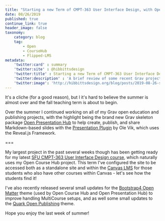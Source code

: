 ```yaml
---
title: "Starting a new Term of CMPT-363 User Interface Design, with Open Course Hub... Naturally!"
date: 08/26/2019
published: true
continue_link: true
header_image: false
taxonomy:
    category: blog
    tag:
        - Open
        - CourseHub
        - Flipped-LMS
metadata:
    'twitter:card' : summary
    'twitter:site' : @hibbittsdesign
    'twitter:title' : Starting a new Term of CMPT-363 User Interface Design, with Open Course Hub... Naturally!
    'twitter:description' : 'A brief review of some recent Grav project updates, and getting ready for my next offering of CMPT-363'
    'twitter:image': 'http://hibbittsdesign.org/blog/posts/2019-08-26-starting-a-new-term-of-cmpt-363-user-interface-design/screenshot.png'
---
```


It's a cliche (for a good reason), but I it's hard to believe the summer is almost over and the fall teaching term is about to begin.

Over the summer I continued working on all of my Grav open education and publishing projects, with the highlight being the brand new Grav skeleton package [Open Presentation Hub](https://demo.hibbittsdesign.org/grav-skeleton-open-matter-presentation-hub-site/) to help create, publish, and share Markdown-based slides with the [Presentation Plugin](https://github.com/OleVik/grav-plugin-presentation) by Ole Vik, which uses the Reveal.js Framework.

===

My largest project in the past several weeks though has been getting ready for my latest [SFU CMPT-363 User Interface Design course](https://paulhibbitts.net/cmpt-363/193/home), which naturally uses my Open Course Hub project. This term I've configured the site to be accessed both as a standalone site and within the [Canvas LMS](https://canvas.sfu.ca/courses/47119) for those students who also have other courses within Canvas - let's see how the students find it!

I've also recently released several small updates for the [Bootstrap4 Open Matter](https://github.com/hibbitts-design/grav-theme-bootstrap4-open-matter) theme (used by Open Course Hub and Open Presentation Hub) to improve handling MultiCourse setups, and as well some small updates to the [Quark Open Publishing](https://github.com/hibbitts-design/grav-theme-quark-open-publishing) theme.


Hope you enjoy the last week of summer!
